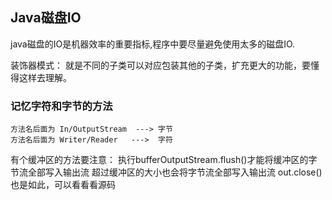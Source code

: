 ## Java磁盘IO
java磁盘的IO是机器效率的重要指标,程序中要尽量避免使用太多的磁盘IO.

装饰器模式：
   就是不同的子类可以对应包装其他的子类，扩充更大的功能，要懂得这样去理解。
  
### 记忆字符和字节的方法
    方法名后面为 In/OutputStream  ---> 字节
    方法名后面为 Writer/Reader   --->  字符


有个缓冲区的方法要注意：
  执行bufferOutputStream.flush()才能将缓冲区的字节流全部写入输出流
  超过缓冲区的大小也会将字节流全部写入输出流
  out.close()也是如此，可以看看看源码